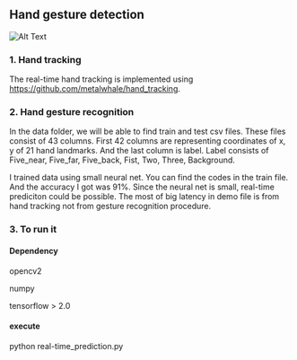 ## Hand gesture detection

![Alt Text](./image/demo1.gif)

### 1. Hand tracking
The real-time hand tracking is implemented using https://github.com/metalwhale/hand_tracking.

### 2. Hand gesture recognition
In the data folder, we will be able to find train and test csv files. These files consist of 43 columns. First 42 columns are representing coordinates of x, y of 21 hand landmarks. And the last column is label. Label consists of Five_near, Five_far, Five_back, Fist, Two, Three, Background. 

I trained data using small neural net. You can find the codes in the train file. And the accuracy I got was 91%.
Since the neural net is small, real-time prediciton could be possible. The most of big latency in demo file is from hand tracking not from gesture recognition procedure.

### 3. To run it

#### Dependency

opencv2

numpy

tensorflow > 2.0


#### execute
python real-time_prediction.py
